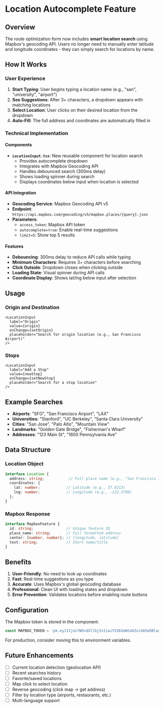 # Location Autocomplete Feature

## Overview
The route optimization form now includes **smart location search** using Mapbox's geocoding API. Users no longer need to manually enter latitude and longitude coordinates - they can simply search for locations by name.

## How It Works

### User Experience
1. **Start Typing**: User begins typing a location name (e.g., "san", "university", "airport")
2. **See Suggestions**: After 3+ characters, a dropdown appears with matching locations
3. **Select Location**: User clicks on their desired location from the dropdown
4. **Auto-Fill**: The full address and coordinates are automatically filled in

### Technical Implementation

#### Components
- **`LocationInput.tsx`**: New reusable component for location search
  - Provides autocomplete dropdown
  - Integrates with Mapbox Geocoding API
  - Handles debounced search (300ms delay)
  - Shows loading spinner during search
  - Displays coordinates below input when location is selected

#### API Integration
- **Geocoding Service**: Mapbox Geocoding API v5
- **Endpoint**: `https://api.mapbox.com/geocoding/v5/mapbox.places/{query}.json`
- **Parameters**:
  - `access_token`: Mapbox API token
  - `autocomplete=true`: Enable real-time suggestions
  - `limit=5`: Show top 5 results

#### Features
- **Debouncing**: 300ms delay to reduce API calls while typing
- **Minimum Characters**: Requires 3+ characters before searching
- **Click Outside**: Dropdown closes when clicking outside
- **Loading State**: Visual spinner during API calls
- **Coordinate Display**: Shows lat/lng below input after selection

## Usage

### Origin and Destination
```tsx
<LocationInput
  label="Origin"
  value={origin}
  onChange={setOrigin}
  placeholder="Search for origin location (e.g., San Francisco Airport)"
/>
```

### Stops
```tsx
<LocationInput
  label="Add a Stop"
  value={newStop}
  onChange={setNewStop}
  placeholder="Search for a stop location"
/>
```

## Example Searches
- **Airports**: "SFO", "San Francisco Airport", "LAX"
- **Universities**: "Stanford", "UC Berkeley", "Santa Clara University"
- **Cities**: "San Jose", "Palo Alto", "Mountain View"
- **Landmarks**: "Golden Gate Bridge", "Fisherman's Wharf"
- **Addresses**: "123 Main St", "1600 Pennsylvania Ave"

## Data Structure

### Location Object
```typescript
interface Location {
  address: string;           // Full place name (e.g., "San Francisco International Airport, CA")
  coordinates: {
    lat: number;            // Latitude (e.g., 37.6213)
    lng: number;            // Longitude (e.g., -122.3790)
  };
}
```

### Mapbox Response
```typescript
interface MapboxFeature {
  id: string;               // Unique feature ID
  place_name: string;       // Full formatted address
  center: [number, number]; // [longitude, latitude]
  text: string;             // Short name/title
}
```

## Benefits
1. **User-Friendly**: No need to look up coordinates
2. **Fast**: Real-time suggestions as you type
3. **Accurate**: Uses Mapbox's global geocoding database
4. **Professional**: Clean UI with loading states and dropdown
5. **Error Prevention**: Validates locations before enabling route buttons

## Configuration
The Mapbox token is stored in the component:
```typescript
const MAPBOX_TOKEN = 'pk.eyJ1IjoiYW5ndXllbjIxIiwiYSI6ImNtaDZvcXA5eDBlamwycXByOXhvM2d0MnIifQ.jUQ01FBNkQHHZp3for7Pvw';
```

For production, consider moving this to environment variables.

## Future Enhancements
- [ ] Current location detection (geolocation API)
- [ ] Recent searches history
- [ ] Favorite/saved locations
- [ ] Map click to select location
- [ ] Reverse geocoding (click map → get address)
- [ ] Filter by location type (airports, restaurants, etc.)
- [ ] Multi-language support
